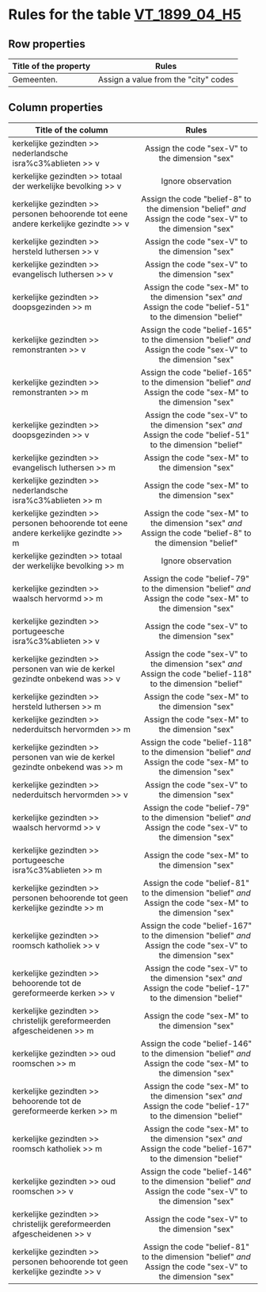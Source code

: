 # Rules for the table [VT_1899_04_H5](https://github.com/cgueret/DataDump/blob/master/xls-marked/VT_1899_04_H5_marked.xls?raw=true)
## Row properties
| Title of the property | Rules |
| --------------------- |:-----:|
| Gemeenten. | Assign a value from the "city" codes |
## Column properties
| Title of the column | Rules |
| --------------------- |:-----:|
| kerkelijke gezindten >> nederlandsche isra%c3%ablieten >> v | Assign the code "sex-V" to the dimension "sex" |
| kerkelijke gezindten >> totaal der werkelijke bevolking >> v | Ignore observation |
| kerkelijke gezindten >> personen behoorende tot eene andere kerkelijke gezindte >> v | Assign the code "belief-8" to the dimension "belief" *and* Assign the code "sex-V" to the dimension "sex" |
| kerkelijke gezindten >> hersteld luthersen >> v | Assign the code "sex-V" to the dimension "sex" |
| kerkelijke gezindten >> evangelisch luthersen >> v | Assign the code "sex-V" to the dimension "sex" |
| kerkelijke gezindten >> doopsgezinden >> m | Assign the code "sex-M" to the dimension "sex" *and* Assign the code "belief-51" to the dimension "belief" |
| kerkelijke gezindten >> remonstranten >> v | Assign the code "belief-165" to the dimension "belief" *and* Assign the code "sex-V" to the dimension "sex" |
| kerkelijke gezindten >> remonstranten >> m | Assign the code "belief-165" to the dimension "belief" *and* Assign the code "sex-M" to the dimension "sex" |
| kerkelijke gezindten >> doopsgezinden >> v | Assign the code "sex-V" to the dimension "sex" *and* Assign the code "belief-51" to the dimension "belief" |
| kerkelijke gezindten >> evangelisch luthersen >> m | Assign the code "sex-M" to the dimension "sex" |
| kerkelijke gezindten >> nederlandsche isra%c3%ablieten >> m | Assign the code "sex-M" to the dimension "sex" |
| kerkelijke gezindten >> personen behoorende tot eene andere kerkelijke gezindte >> m | Assign the code "sex-M" to the dimension "sex" *and* Assign the code "belief-8" to the dimension "belief" |
| kerkelijke gezindten >> totaal der werkelijke bevolking >> m | Ignore observation |
| kerkelijke gezindten >> waalsch hervormd >> m | Assign the code "belief-79" to the dimension "belief" *and* Assign the code "sex-M" to the dimension "sex" |
| kerkelijke gezindten >> portugeesche isra%c3%ablieten >> v | Assign the code "sex-V" to the dimension "sex" |
| kerkelijke gezindten >> personen van wie de kerkel gezindte onbekend was >> v | Assign the code "sex-V" to the dimension "sex" *and* Assign the code "belief-118" to the dimension "belief" |
| kerkelijke gezindten >> hersteld luthersen >> m | Assign the code "sex-M" to the dimension "sex" |
| kerkelijke gezindten >> nederduitsch hervormden >> m | Assign the code "sex-M" to the dimension "sex" |
| kerkelijke gezindten >> personen van wie de kerkel gezindte onbekend was >> m | Assign the code "belief-118" to the dimension "belief" *and* Assign the code "sex-M" to the dimension "sex" |
| kerkelijke gezindten >> nederduitsch hervormden >> v | Assign the code "sex-V" to the dimension "sex" |
| kerkelijke gezindten >> waalsch hervormd >> v | Assign the code "belief-79" to the dimension "belief" *and* Assign the code "sex-V" to the dimension "sex" |
| kerkelijke gezindten >> portugeesche isra%c3%ablieten >> m | Assign the code "sex-M" to the dimension "sex" |
| kerkelijke gezindten >> personen behoorende tot geen kerkelijke gezindte >> m | Assign the code "belief-81" to the dimension "belief" *and* Assign the code "sex-M" to the dimension "sex" |
| kerkelijke gezindten >> roomsch katholiek >> v | Assign the code "belief-167" to the dimension "belief" *and* Assign the code "sex-V" to the dimension "sex" |
| kerkelijke gezindten >> behoorende tot de gereformeerde kerken >> v | Assign the code "sex-V" to the dimension "sex" *and* Assign the code "belief-17" to the dimension "belief" |
| kerkelijke gezindten >> christelijk gereformeerden afgescheidenen >> m | Assign the code "sex-M" to the dimension "sex" |
| kerkelijke gezindten >> oud roomschen >> m | Assign the code "belief-146" to the dimension "belief" *and* Assign the code "sex-M" to the dimension "sex" |
| kerkelijke gezindten >> behoorende tot de gereformeerde kerken >> m | Assign the code "sex-M" to the dimension "sex" *and* Assign the code "belief-17" to the dimension "belief" |
| kerkelijke gezindten >> roomsch katholiek >> m | Assign the code "sex-M" to the dimension "sex" *and* Assign the code "belief-167" to the dimension "belief" |
| kerkelijke gezindten >> oud roomschen >> v | Assign the code "belief-146" to the dimension "belief" *and* Assign the code "sex-V" to the dimension "sex" |
| kerkelijke gezindten >> christelijk gereformeerden afgescheidenen >> v | Assign the code "sex-V" to the dimension "sex" |
| kerkelijke gezindten >> personen behoorende tot geen kerkelijke gezindte >> v | Assign the code "belief-81" to the dimension "belief" *and* Assign the code "sex-V" to the dimension "sex" |

